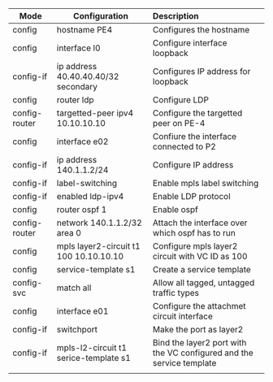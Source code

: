 

| Mode          | Configuration                          | Description                                                  |
| ------------- | -------------------------------------- | :----------------------------------------------------------- |
| config        | hostname PE4                           | Configures the hostname                                      |
| config        | interface l0                           | Configure interface loopback                                 |
| config-if     | ip address 40.40.40.40/32 secondary    | Configures IP address for loopback                           |
| config        | router ldp                             | Configure LDP                                                |
| config-router | targetted-peer ipv4 10.10.10.10        | Configure the targetted peer on PE-4                         |
| config        | interface e02                          | Confiure the interface connected to P2                       |
| config-if     | ip address 140.1.1.2/24                | Configure IP address                                         |
| config-if     | label-switching                        | Enable mpls label switching                                  |
| config-if     | enabled ldp-ipv4                       | Enable LDP protocol                                          |
| config        | router ospf 1                          | Enable ospf                                                  |
| config-router | network 140.1.1.2/32 area 0            | Attach the interface over which ospf has to run              |
| config        | mpls layer2-circuit t1 100 10.10.10.10 | Configure mpls layer2 circuit with VC ID as 100              |
| config        | service-template s1                    | Create a service template                                    |
| config-svc    | match all                              | Allow all tagged, untagged traffic types                     |
| config        | interface e01                          | Configure the attachmet circuit interface                    |
| config-if     | switchport                             | Make the port as layer2                                      |
| config-if     | mpls-l2-circuit t1 serice-template s1  | Bind the layer2 port with the VC configured and the service template |
|               |                                        |                                                              |


